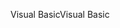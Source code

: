 <span data-ttu-id="1d5a2-101">Visual Basic</span><span class="sxs-lookup"><span data-stu-id="1d5a2-101">Visual Basic</span></span>